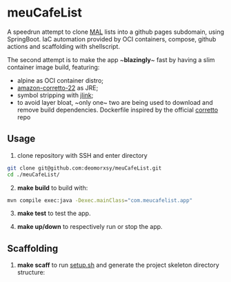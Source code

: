 # meuCafeList

A speedrun attempt to clone [MAL](https://myanimelist.net/) lists into a github pages subdomain, using SpringBoot. IaC automation provided by OCI containers, compose, github actions and scaffolding with shellscript.

The second attempt is to make the app ~**blazingly**~ fast by having a slim container image build, featuring:
- alpine as OCI container distro;
- [amazon-corretto-22]() as JRE;
- symbol stripping with [jlink]();
- to avoid layer bloat, ~only one~ two are being used to download and remove build dependencies. Dockerfile inspired by the official [corretto](https://github.com/corretto/corretto-docker/) repo

## Usage

1. clone repository with SSH and enter directory
```sh
git clone git@github.com:deomorxsy/meuCafeList.git
cd ./meuCafeList/
```

2. **make build** to build with:
```sh
mvn compile exec:java -Dexec.mainClass="com.meucafelist.app"
```
3. **make test** to test the app.

4. **make up/down** to respectively run or stop the app.


## Scaffolding

1. **make scaff** to run [setup.sh](./scripts/skel.sh) and generate the project skeleton directory structure:

